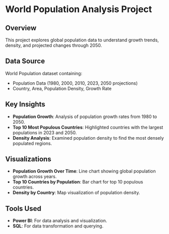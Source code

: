 # World Population Analysis Project

## Overview
This project explores global population data to understand growth trends, density, and projected changes through 2050.

## Data Source
World Population dataset containing:
- Population Data (1980, 2000, 2010, 2023, 2050 projections)
- Country, Area, Population Density, Growth Rate

## Key Insights
- **Population Growth**: Analysis of population growth rates from 1980 to 2050.
- **Top 10 Most Populous Countries**: Highlighted countries with the largest populations in 2023 and 2050.
- **Density Analysis**: Examined population density to find the most densely populated regions.

## Visualizations
- **Population Growth Over Time**: Line chart showing global population growth across years.
- **Top 10 Countries by Population**: Bar chart for top 10 populous countries.
- **Density by Country**: Map visualization of population density.

## Tools Used
- **Power BI**: For data analysis and visualization.
- **SQL**: For data transformation and querying.

